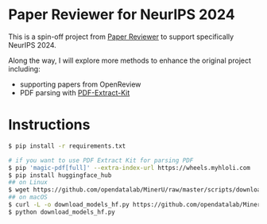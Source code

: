 # Paper Reviewer for NeurIPS 2024

This is a spin-off project from [Paper Reviewer](https://github.com/deep-diver/paper-reviewer) to support specifically NeurIPS 2024.

Along the way, I will explore more methods to enhance the original project including:
- supporting papers from OpenReview
- PDF parsing with [PDF-Extract-Kit](https://github.com/opendatalab/PDF-Extract-Kit)

# Instructions

```bash
$ pip install -r requirements.txt

# if you want to use PDF Extract Kit for parsing PDF
$ pip 'magic-pdf[full]' --extra-index-url https://wheels.myhloli.com
$ pip install huggingface_hub
## on Linux
$ wget https://github.com/opendatalab/MinerU/raw/master/scripts/download_models_hf.py -O download_models_hf.py
## on macOS
$ curl -L -o download_models_hf.py https://github.com/opendatalab/MinerU/raw/master/scripts/download_models_hf.py
$ python download_models_hf.py
```